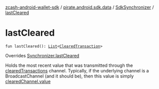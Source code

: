 [zcash-android-wallet-sdk](../../index.md) / [pirate.android.sdk.data](../index.md) / [SdkSynchronizer](index.md) / [lastCleared](./last-cleared.md)

# lastCleared

`fun lastCleared(): `[`List`](https://kotlinlang.org/api/latest/jvm/stdlib/kotlin.collections/-list/index.html)`<`[`ClearedTransaction`](../../pirate.android.sdk.entity/-cleared-transaction/index.md)`>`

Overrides [Synchronizer.lastCleared](../-synchronizer/last-cleared.md)

Holds the most recent value that was transmitted through the [clearedTransactions](../-synchronizer/cleared-transactions.md) channel. Typically, if the
underlying channel is a BroadcastChannel (and it should be), then this value is simply [clearedChannel.value](#)

